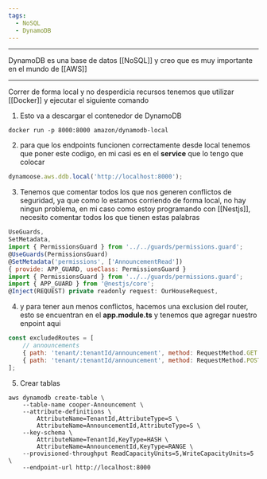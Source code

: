 ```yaml
---
tags:
  - NoSQL
  - DynamoDB
---
```

---
DynamoDB es una base de datos [[NoSQL]] y creo que es muy importante en el mundo de [[AWS]]



---
Correr de forma local y no desperdicia recursos
tenemos que utilizar [[Docker]] y ejecutar el siguiente comando
1) Esto va a descargar el contenedor de DynamoDB
```
docker run -p 8000:8000 amazon/dynamodb-local
```

2) para que los endpoints funcionen correctamente desde local tenemos que poner este codigo, en mi casi es en el **service** que lo tengo que colocar
```js
dynamoose.aws.ddb.local('http://localhost:8000');
```

3) Tenemos que comentar todos los que nos generen conflictos de seguridad, ya que como lo estamos corriendo de forma local, no hay ningun problema, en mi caso como estoy programando con [[Nestjs]], necesito comentar todos los que tienen estas palabras
```js
UseGuards,
SetMetadata,
import { PermissionsGuard } from '../../guards/permissions.guard';
@UseGuards(PermissionsGuard)
@SetMetadata('permissions', ['AnnouncementRead'])
{ provide: APP_GUARD, useClass: PermissionsGuard }
import { PermissionsGuard } from '../../guards/permissions.guard';
import { APP_GUARD } from '@nestjs/core';
@Inject(REQUEST) private readonly request: OurHouseRequest,

```

4) y para tener aun menos conflictos, hacemos una exclusion del router, esto se encuentran en el **app.module.ts** y tenemos que agregar nuestro enpoint aqui 
```js
const excludedRoutes = [
	// announcements
	{ path: 'tenant/:tenantId/announcement', method: RequestMethod.GET },
	{ path: 'tenant/:tenantId/announcement', method: RequestMethod.POST },
];
```

5) Crear tablas 
```shell
aws dynamodb create-table \
    --table-name cooper-Announcement \
    --attribute-definitions \
        AttributeName=TenantId,AttributeType=S \
        AttributeName=AnnouncementId,AttributeType=S \
    --key-schema \
        AttributeName=TenantId,KeyType=HASH \
        AttributeName=AnnouncementId,KeyType=RANGE \
    --provisioned-throughput ReadCapacityUnits=5,WriteCapacityUnits=5 \
    --endpoint-url http://localhost:8000
```